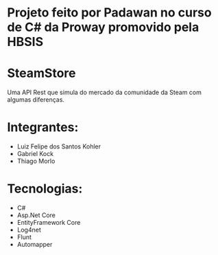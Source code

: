 # Projeto feito por Padawan no curso de C# da Proway promovido pela HBSIS

# SteamStore
 Uma API Rest que simula do mercado da comunidade da Steam com algumas diferenças.

# Integrantes:
  * Luiz Felipe dos Santos Kohler
  * Gabriel Kock
  * Thiago Morlo

# Tecnologias:
  * C#
  * Asp.Net Core
  * EntityFramework Core
  * Log4net
  * Flunt
  * Automapper
  
  

